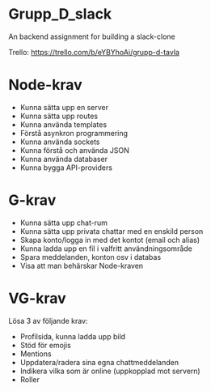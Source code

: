 # Grupp_D_slack
An backend assignment for building a slack-clone

Trello:
    https://trello.com/b/eYBYhoAi/grupp-d-tavla

# Node-krav
- Kunna sätta upp en server
- Kunna sätta upp routes
- Kunna använda templates
- Förstå asynkron programmering
- Kunna använda sockets
- Kunna förstå och använda JSON
- Kunna använda databaser
- Kunna bygga API-providers

# G-krav
- Kunna sätta upp chat-rum
- Kunna sätta upp privata chattar med en enskild person
- Skapa konto/logga in med det kontot (email och alias)
- Kunna ladda upp en fil i valfritt användningsområde
- Spara meddelanden, konton osv i databas
- Visa att man behärskar Node-kraven

# VG-krav
Lösa 3 av följande krav:
- Profilsida, kunna ladda upp bild
- Stöd för emojis
- Mentions
- Uppdatera/radera sina egna chattmeddelanden
- Indikera vilka som är online (uppkopplad mot servern)
- Roller